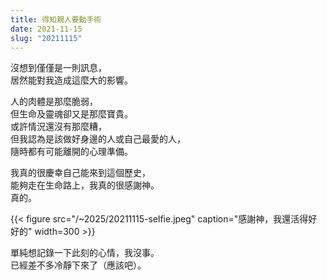 ```yaml
---
title: 得知親人要動手術
date: 2021-11-15
slug: "20211115"
---
```


沒想到僅僅是一則訊息，\
居然能對我造成這麼大的影響。

人的肉體是那麼脆弱，\
但生命及靈魂卻又是那麼寶貴。\
或許情況還沒有那麼糟，\
但我認為是該做好身邊的人或自己最愛的人，\
隨時都有可能離開的心理準備。

我真的很慶幸自己能來到這個歷史，\
能夠走在生命路上，我真的很感謝神。\
真的。

{{< figure src="/~2025/20211115-selfie.jpeg" caption="感謝神，我還活得好好的" width=300 >}}

單純想記錄一下此刻的心情，我沒事。\
已經差不多冷靜下來了（應該吧）。
